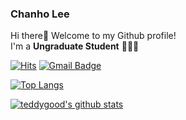 ### Chanho Lee

Hi there👋 Welcome to my Github profile!  
I'm a **Ungraduate Student** 👨🏽‍💼

[![Hits](https://hits.seeyoufarm.com/api/count/incr/badge.svg?url=https%3A%2F%2Fgithub.com%2Fteddygood)](https://github.com/teddygood)
[![Gmail Badge](https://img.shields.io/badge/-Gmail-d14836?style=flat-square&logo=Gmail&logoColor=white&link=mailto:ibear6954@gmail.com)](mailto:ibear6954@gmail.com)

[![Top Langs](https://github-readme-stats.vercel.app/api/top-langs/?username=teddygood&layout=compact)](https://github.com/teddygood/teddygood) 

[![teddygood's github stats](https://github-readme-stats.vercel.app/api?username=teddygood&show_icons=true&hide_border=true)](https://github.com/teddygood)

<!--
**teddygood/teddygood** is a ✨ _special_ ✨ repository because its `README.md` (this file) appears on your GitHub profile.

Here are some ideas to get you started:

- 🔭 I’m currently working on ...
- 🌱 I’m currently learning ...
- 👯 I’m looking to collaborate on ...
- 🤔 I’m looking for help with ...
- 💬 Ask me about ...
- 📫 How to reach me: ...
- 😄 Pronouns: ...
- ⚡ Fun fact: ...
-->
